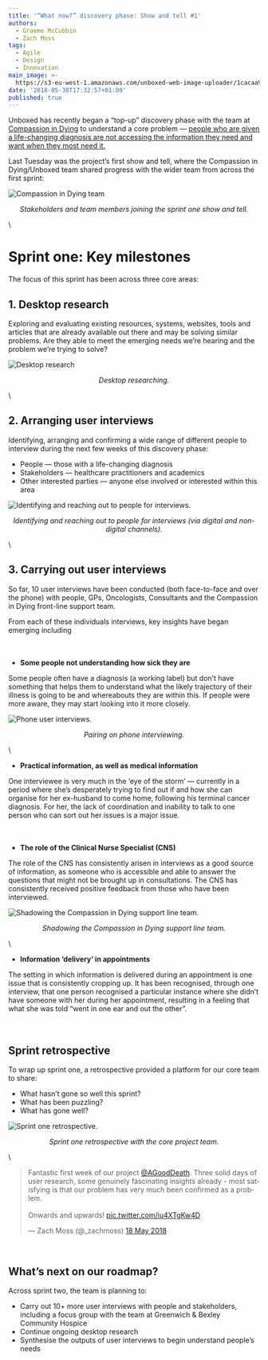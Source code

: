 ```yaml
---
title: '“What now?” discovery phase: Show and tell #1'
authors:
  - Graeme McCubbin
  - Zach Moss
tags:
  - Agile
  - Design
  - Innovation
main_image: >-
  https://s3-eu-west-1.amazonaws.com/unboxed-web-image-uploader/1cacaa9c344fd96c968f51bc1f418210.png
date: '2018-05-30T17:32:57+01:00'
published: true
---
```

Unboxed has recently began a “top-up” discovery phase with the team at [Compassion in Dying](https://compassionindying.org.uk/) to understand a core problem — [people who are given a life-changing diagnosis are not accessing the information they need and want when they most need it.](https://unboxed.co/blog/a-life-changing-diagnosis-helping-patients-ask-the-right-questions-when-it-matters-most/)

Last Tuesday was the project’s first show and tell, where the Compassion in Dying/Unboxed team shared progress with the wider team from across the first sprint:

![Compassion in Dying team](https://s3-eu-west-1.amazonaws.com/unboxed-web-image-uploader/3821dcf9a7ef9361a0ca07dab35d89a6.png)

<p align="center"><i>Stakeholders and team members joining the sprint one show and tell.</i></p>\
<br/>



# Sprint one: Key milestones

The focus of this sprint has been across three core areas:

## 1. Desktop research

Exploring and evaluating existing resources, systems, websites, tools and articles that are already available out there and may be solving similar problems. Are they able to meet the emerging needs we’re hearing and the problem we’re trying to solve?

![Desktop research](https://s3-eu-west-1.amazonaws.com/unboxed-web-image-uploader/594b72ffafbd28ad2a69de2db11c0e05.png)

<p align="center"><i>Desktop researching.</i></p>\
<br/>

## 2. Arranging user interviews

Identifying, arranging and confirming a wide range of different people to interview during the next few weeks of this discovery phase:

* People — those with a life-changing diagnosis
* Stakeholders — healthcare practitioners and academics
* Other interested parties — anyone else involved or interested within this area

![Identifying and reaching out to people for interviews.](https://s3-eu-west-1.amazonaws.com/unboxed-web-image-uploader/0b8b6ef4b4800a5be4715f88d5a0c274.png)

<p align="center"><i>Identifying and reaching out to people for interviews (via digital and non-digital channels).</i></p>\
<br/>

## 3. Carrying out user interviews

So far, 10 user interviews have been conducted (both face-to-face and over the phone) with people, GPs, Oncologists, Consultants and the Compassion in Dying front-line support team. 

From each of these individuals interviews, key insights have began emerging including<br/>\
<br/>

* **Some people not understanding how sick they are**

Some people often have a diagnosis (a working label) but don’t have something that helps them to understand what the likely trajectory of their illness is going to be and whereabouts they are within this. If people were more aware, they may start looking into it more closely.

![Phone user interviews.](https://s3-eu-west-1.amazonaws.com/unboxed-web-image-uploader/633469c809b3767643a9d68b1e7c2e0a.png)

<p align="center"><i>Pairing on phone interviewing.</i></p>\
<br/>

* **Practical information, as well as medical information**

One interviewee is very much in the ‘eye of the storm’ — currently in a period where she’s desperately trying to find out if and how she can organise for her ex-husband to come home, following his terminal cancer diagnosis. For her, the lack of coordination and inability to talk to one person who can sort out her issues is a major issue.<br/>\
<br/>

* **The role of the Clinical Nurse Specialist (CNS)**

The role of the CNS has consistently arisen in interviews as a good source of information, as someone who is accessible and able to answer the questions that might not be brought up in consultations. The CNS has consistently received positive feedback from those who have been interviewed.<br/>

![Shadowing the Compassion in Dying support line team.](https://s3-eu-west-1.amazonaws.com/unboxed-web-image-uploader/91b5b2f1e728c2c8cad3feba47c15823.png)

<p align="center"><i>Shadowing the Compassion in Dying support line team.</i></p>\
<br/>

* **Information ‘delivery’ in appointments**

The setting in which information is delivered during an appointment is one issue that is consistently cropping up. It has been recognised, through one interview, that one person recognised a particular instance where she didn’t have someone with her during her appointment, resulting in a feeling that what she was told “went in one ear and out the other”.<br/>\
<br/>

## Sprint retrospective

To wrap up sprint one, a retrospective provided a platform for our core team to share:

* What hasn’t gone so well this sprint?
* What has been puzzling?
* What has gone well?

![Sprint one retrospective.](https://s3-eu-west-1.amazonaws.com/unboxed-web-image-uploader/56aa2e892e9ee5ab732462c0409b4e5b.png)

<p align="center"><i>Sprint one retrospective with the core project team.</i></p>\
<br/>

<blockquote class="twitter-tweet tw-align-center"><p lang="en" dir="ltr">Fantastic first week of our project <a href="https://twitter.com/AGoodDeath?ref_src=twsrc%5Etfw">@AGoodDeath</a>. Three solid days of user research, some genuinely fascinating insights already - most satisfying is that our problem has very much been confirmed as a problem. <br><br>Onwards and upwards! <a href="https://t.co/iu4XTgKw4D">pic.twitter.com/iu4XTgKw4D</a></p>&mdash; Zach Moss (@_zachmoss) <a href="https://twitter.com/_zachmoss/status/997519158777647104?ref_src=twsrc%5Etfw">18 May 2018</a></blockquote>

<script async src="https://platform.twitter.com/widgets.js" charset="utf-8"></script>

<br/>

## What’s next on our roadmap?

Across sprint two, the team is planning to:

* Carry out 10+ more user interviews with people and stakeholders, including a focus group with the team at Greenwich & Bexley Community Hospice
* Continue ongoing desktop research
* Synthesise the outputs of user interviews to begin understand people’s needs
